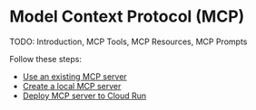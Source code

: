 # Model Context Protocol (MCP)

TODO: Introduction, MCP Tools, MCP Resources, MCP Prompts

Follow these steps:

* [Use an existing MCP server](./use-existing-mcp/)
* [Create a local MCP server](./create-local-mcp/)
* [Deploy MCP server to Cloud Run](./deploy-mcp-to-cloudrun/)
